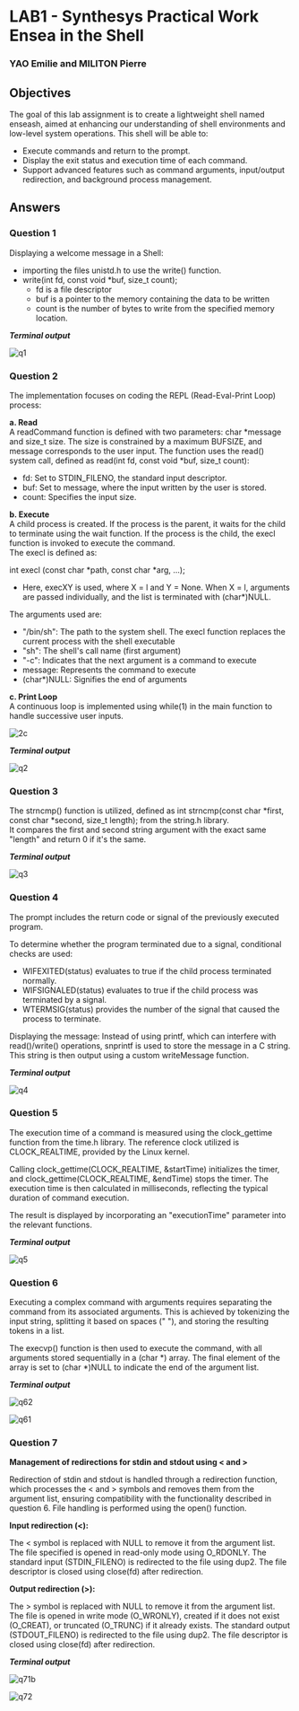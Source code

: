 # LAB1 - Synthesys Practical Work Ensea in the Shell
### YAO Emilie and MILITON Pierre

## Objectives

The goal of this lab assignment is to create a lightweight shell named enseash, aimed at enhancing our understanding of shell environments and low-level system operations.
This shell will be able to:
- Execute commands and return to the prompt.
- Display the exit status and execution time of each command.
- Support advanced features such as command arguments, input/output redirection, and background process management.

## Answers
### Question 1

Displaying a welcome message in a Shell:
- importing the files unistd.h to use the write() function.
- write(int fd, const void *buf, size_t count);
  - fd is a file descriptor
  - buf is a pointer to the memory containing the data to be written
  - count is the number of bytes to write from the specified memory location.

***Terminal output***

![q1](https://github.com/user-attachments/assets/a5f6aa1a-00f9-43a5-9664-3691a05a52df)

### Question 2

The implementation focuses on coding the REPL (Read-Eval-Print Loop) process:  

**a. Read**  
A readCommand function is defined with two parameters: char *message and size_t size. The size is constrained by a maximum BUFSIZE, and message corresponds to the user input. The function uses the read() system call, defined as read(int fd, const void *buf, size_t count):
  - fd: Set to STDIN_FILENO, the standard input descriptor.
  - buf: Set to message, where the input written by the user is stored.
  - count: Specifies the input size.
  
**b. Execute**  
A child process is created. If the process is the parent, it waits for the child to terminate using the wait function. If the process is the child, the execl function is invoked to execute the command.  
The execl is defined as:  

int execl (const char *path, const char *arg, ...);  
  - Here, execXY is used, where X = l and Y = None. When X = l, arguments are passed individually, and the list is terminated with (char*)NULL.

The arguments used are:

- "/bin/sh": The path to the system shell. The execl function replaces the current process with the shell executable  
- "sh": The shell's call name (first argument)  
- "-c": Indicates that the next argument is a command to execute  
- message: Represents the command to execute  
- (char*)NULL: Signifies the end of arguments

**c. Print Loop**  
A continuous loop is implemented using while(1) in the main function to handle successive user inputs.

![2c](https://github.com/user-attachments/assets/753d0a80-0681-4f4a-93dc-84217f667567)


***Terminal output***

![q2](https://github.com/user-attachments/assets/cd3ea528-a750-4124-85b4-16052cbaca40)

### Question 3

The strncmp() function is utilized, defined as int strncmp(const char *first, const char *second, size_t length); from the string.h library.  
It compares the first and second string argument with the exact same "length" and return 0 if it's the same.

***Terminal output***

![q3](https://github.com/user-attachments/assets/a5855f33-d3e5-4ed4-89d2-692b6f21385b)

### Question 4

The prompt includes the return code or signal of the previously executed program.

To determine whether the program terminated due to a signal, conditional checks are used:
- WIFEXITED(status) evaluates to true if the child process terminated normally.
- WIFSIGNALED(status) evaluates to true if the child process was terminated by a signal.
- WTERMSIG(status) provides the number of the signal that caused the process to terminate.  

Displaying the message:
Instead of using printf, which can interfere with read()/write() operations, snprintf is used to store the message in a C string. This string is then output using a custom writeMessage function.

***Terminal output***

![q4](https://github.com/user-attachments/assets/af31a99d-551c-4454-a44f-4be622cc341e)

### Question 5

The execution time of a command is measured using the clock_gettime function from the time.h library. The reference clock utilized is CLOCK_REALTIME, provided by the Linux kernel.

Calling clock_gettime(CLOCK_REALTIME, &startTime) initializes the timer, and clock_gettime(CLOCK_REALTIME, &endTime) stops the timer. The execution time is then calculated in milliseconds, reflecting the typical duration of command execution.

The result is displayed by incorporating an "executionTime" parameter into the relevant functions.

***Terminal output***

![q5](https://github.com/user-attachments/assets/a8b1ad59-0944-4b1d-b904-55135c502bce)

### Question 6

Executing a complex command with arguments requires separating the command from its associated arguments. This is achieved by tokenizing the input string, splitting it based on spaces (" "), and storing the resulting tokens in a list.

The execvp() function is then used to execute the command, with all arguments stored sequentially in a (char *) array. The final element of the array is set to (char *)NULL to indicate the end of the argument list.

***Terminal output***

![q62](https://github.com/user-attachments/assets/d693bda0-830b-4027-8ac6-56f949e72d69)


![q61](https://github.com/user-attachments/assets/dd4cc9dd-c374-4dfe-b5e9-9cf1e2ac7995)

### Question 7

**Management of redirections for stdin and stdout using < and >**

Redirection of stdin and stdout is handled through a redirection function, which processes the < and > symbols and removes them from the argument list, ensuring compatibility with the functionality described in question 6. File handling is performed using the open() function.

**Input redirection (<):**

The < symbol is replaced with NULL to remove it from the argument list.
The file specified is opened in read-only mode using O_RDONLY.
The standard input (STDIN_FILENO) is redirected to the file using dup2.
The file descriptor is closed using close(fd) after redirection.

**Output redirection (>):**

The > symbol is replaced with NULL to remove it from the argument list.
The file is opened in write mode (O_WRONLY), created if it does not exist (O_CREAT), or truncated (O_TRUNC) if it already exists.
The standard output (STDOUT_FILENO) is redirected to the file using dup2.
The file descriptor is closed using close(fd) after redirection.

***Terminal output***

![q71b](https://github.com/user-attachments/assets/32f855cf-10bd-4e2d-b956-23d68a28ea4d)

![q72](https://github.com/user-attachments/assets/e99fae5f-83c5-48ad-a0fb-757eb0991564)



